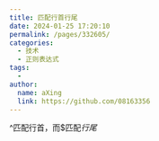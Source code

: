 ```yaml
---
title: 匹配行首行尾
date: 2024-01-25 17:20:10
permalink: /pages/332605/
categories:
  - 技术
  - 正则表达式
tags:
  - 
author: 
  name: aXing
  link: https://github.com/08163356
---
```


^匹配行首，而$匹配*行尾*